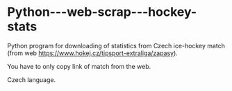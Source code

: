 # Python---web-scrap---hockey-stats
Python program for downloading of statistics from Czech ice-hockey match (from web https://www.hokej.cz/tipsport-extraliga/zapasy).

You have to only copy link of match from the web. 

Czech language.
